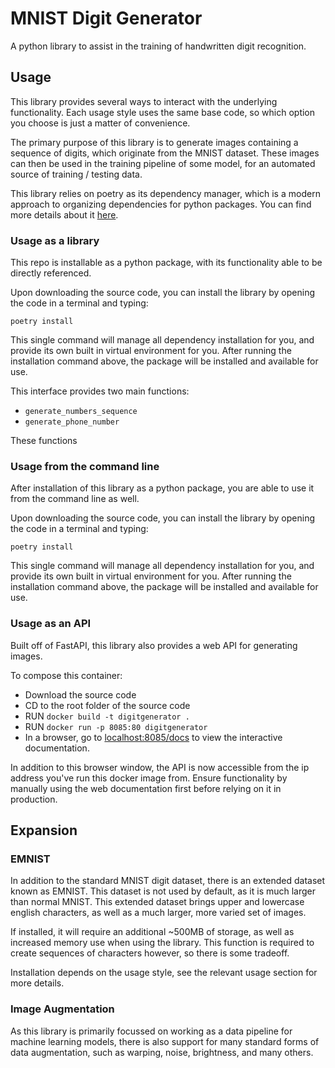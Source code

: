 # MNIST Digit Generator

A python library to assist in the training of handwritten digit recognition.

## Usage
This library provides several ways to interact with the underlying functionality.
Each usage style uses the same base code, so which option you choose is just a matter of convenience.

The primary purpose of this library is to generate images containing a sequence of digits, which originate from the MNIST dataset.
These images can then be used in the training pipeline of some model, for an automated source of training / testing data.

This library relies on poetry as its dependency manager, which is a modern approach to organizing dependencies for python packages.
You can find more details about it [here](https://python-poetry.org/).

### Usage as a library
This repo is installable as a python package, with its functionality able to be directly referenced.

Upon downloading the source code, you can install the library by opening the code in a terminal and typing:

    poetry install

This single command will manage all dependency installation for you, and provide its own built in virtual environment for you.
After running the installation command above, the package will be installed and available for use.

This interface provides two main functions:
- `generate_numbers_sequence`
- `generate_phone_number`

These functions

### Usage from the command line
After installation of this library as a python package, you are able to use it from the command line as well.

Upon downloading the source code, you can install the library by opening the code in a terminal and typing:

    poetry install

This single command will manage all dependency installation for you, and provide its own built in virtual environment for you.
After running the installation command above, the package will be installed and available for use.

### Usage as an API
Built off of FastAPI, this library also provides a web API for generating images.

To compose this container:
- Download the source code
- CD to the root folder of the source code
- RUN `docker build -t digitgenerator .`
- RUN `docker run -p 8085:80 digitgenerator`
- In a browser, go to [localhost:8085/docs](http://localhost:8085/docs) to view the interactive documentation.

In addition to this browser window, the API is now accessible from the ip address you've run this docker image from. Ensure functionality by manually using the web documentation first before relying on it in production.

## Expansion

### EMNIST
In addition to the standard MNIST digit dataset, there is an extended dataset known as EMNIST. This dataset is not used by default,
as it is much larger than normal MNIST. This extended dataset brings upper and lowercase english characters, as well as a much larger,
more varied set of images.

If installed, it will require an additional ~500MB of storage, as well as increased memory use when using the library. This function is
required to create sequences of characters however, so there is some tradeoff.

Installation depends on the usage style, see the relevant usage section for more details.

### Image Augmentation
As this library is primarily focussed on working as a data pipeline for machine learning models, there is also support for many standard
forms of data augmentation, such as warping, noise, brightness, and many others.
